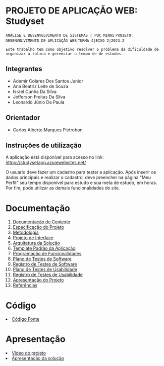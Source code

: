 # PROJETO DE APLICAÇÃO WEB: Studyset

`ANÁLISE E DESENVOLVIMENTO DE SISTEMAS | PUC MINAS`
`PROJETO: DESENVOLVIMENTO DE APLICAÇÃO WEB`
`TURMA 4|EIXO 2|2023.2`

`Este trabalho tem como objetivo resolver o problema da dificuldade de organizar a rotina e gerenciar o tempo de de estudos.`

## Integrantes

* Ademir Colares Dos Santos Junior
* Ana Beatriz Leite de Souza
* Israel Cunha Da Silva
* Jefferson Freitas Da Silva
* Leonardo Júnio De Paula

## Orientador

* Carlos Alberto Marques Pietrobon

## Instruções de utilização

A aplicação está disponível para acesso no link: https://studysetapp.azurewebsites.net/

O usuário deve fazer um cadastro para testar a aplicação. Após inserir os dados principais e realizar o cadastro, deve preencher na página "Meu Perfil" seu tempo disponível para estudo e sua meta de estudo, em horas. Por fim, pode utilizar as demais funcionalidades do site.

# Documentação

<ol>
<li><a href="docs/01-Documentação de Contexto.md"> Documentação de Contexto</a></li>
<li><a href="docs/02-Especificação do Projeto.md"> Especificação do Projeto</a></li>
<li><a href="docs/03-Metodologia.md"> Metodologia</a></li>
<li><a href="docs/04-Projeto de Interface.md"> Projeto de Interface</a></li>
<li><a href="docs/05-Arquitetura da Solução.md"> Arquitetura da Solução</a></li>
<li><a href="docs/06-Template Padrão da Aplicação.md"> Template Padrão da Aplicação</a></li>
<li><a href="docs/07-Programação de Funcionalidades.md"> Programação de Funcionalidades</a></li>
<li><a href="docs/08-Plano de Testes de Software.md"> Plano de Testes de Software</a></li>
<li><a href="docs/09-Registro de Testes de Software.md"> Registro de Testes de Software</a></li>
<li><a href="docs/10-Plano de Testes de Usabilidade.md"> Plano de Testes de Usabilidade</a></li>
<li><a href="docs/11-Registro de Testes de Usabilidade.md"> Registro de Testes de Usabilidade</a></li>
<li><a href="docs/12-Apresentação do Projeto.md"> Apresentação do Projeto</a></li>
<li><a href="docs/13-Referências.md"> Referências</a></li>
</ol>

# Código

<li><a href="src/mvc/studyset/studyset"> Código Fonte</a></li>

# Apresentação

<li><a href="presentation/studysetVideo.mp4">Vídeo do projeto</a></li>

<li><a href="presentation/studysetPDF.pdf">Apresentação da solução</a></li>
